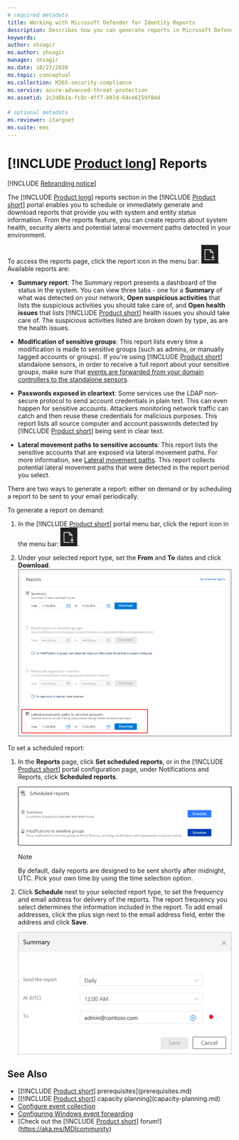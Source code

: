 ```yaml
---
# required metadata
title: Working with Microsoft Defender for Identity Reports
description: Describes how you can generate reports in Microsoft Defender for Identity to monitor your network.
keywords:
author: shsagir
ms.author: shsagir
manager: shsagir
ms.date: 10/27/2020
ms.topic: conceptual
ms.collection: M365-security-compliance
ms.service: azure-advanced-threat-protection
ms.assetid: 2c2d6b1a-fc8c-4ff7-b07d-64ce6159f84d

# optional metadata
ms.reviewer: itargoet
ms.suite: ems
---
```


# [!INCLUDE [Product long](includes/product-long.md)] Reports

[!INCLUDE [Rebranding notice](includes/rebranding.md)]

The [!INCLUDE [Product long](includes/product-long.md)] reports section in the [!INCLUDE [Product short](includes/product-short.md)] portal enables you to schedule or immediately generate and download reports that provide you with system and entity status information. From the reports feature, you can create reports about system health, security alerts and potential lateral movement paths detected in your environment.

To access the reports page, click the report icon in the menu bar: ![report icon](media/report-icon.png).
Available reports are:

- **Summary report**: The Summary report presents a dashboard of the status in the system. You can view three tabs - one for a **Summary** of what was detected on your network, **Open suspicious activities** that lists the suspicious activities you should take care of, and **Open health issues** that lists [!INCLUDE [Product short](includes/product-short.md)] health issues you should take care of. The suspicious activities listed are broken down by type, as are the health issues.

- **Modification of sensitive groups**: This report lists every time a modification is made to sensitive groups (such as admins, or manually tagged accounts or groups). If you're using [!INCLUDE [Product short](includes/product-short.md)] standalone sensors, in order to receive a full report about your sensitive groups, make sure that [events are forwarded from your domain controllers to the standalone sensors](configure-event-forwarding.md).

- **Passwords exposed in cleartext**: Some services use the LDAP non-secure protocol to send account credentials in plain text. This can even happen for sensitive accounts. Attackers monitoring network traffic can catch and then reuse these credentials for malicious purposes. This report lists all source computer and account passwords detected by [!INCLUDE [Product short](includes/product-short.md)] being sent in clear text.

- **Lateral movement paths to sensitive accounts**: This report lists the sensitive accounts that are exposed via lateral movement paths. For more information, see [Lateral movement paths](use-case-lateral-movement-path.md). This report collects potential lateral movement paths that were detected in the report period you select.

There are two ways to generate a report: either on demand or by scheduling a report to be sent to your email periodically.

To generate a report on demand:

1. In the [!INCLUDE [Product short](includes/product-short.md)] portal menu bar, click the report icon in the menu bar: ![report icon](media/report-icon.png).

1. Under your selected report type, set the **From** and **To** dates and click **Download**.
 ![Screenshot showing report download](media/reports.png)

To set a scheduled report:

1. In the **Reports** page, click **Set scheduled reports**, or in the [!INCLUDE [Product short](includes/product-short.md)] portal configuration page, under Notifications and Reports, click **Scheduled reports**.

    ![Schedule reports](media/sched-reports.png)

    > [!NOTE]
    > By default, daily reports are designed to be sent shortly after midnight, UTC. Pick your own time by using the time selection option.

1. Click **Schedule** next to your selected report type, to set the frequency and email address for delivery of the reports. The report frequency you select determines the information included in the report. To add email addresses, click the plus sign next to the email address field, enter the address and click **Save**.

    ![Schedule report frequency and email](media/sched-report1.png)

## See Also

- [[!INCLUDE [Product short](includes/product-short.md)] prerequisites](prerequisites.md)
- [[!INCLUDE [Product short](includes/product-short.md)] capacity planning](capacity-planning.md)
- [Configure event collection](configure-event-collection.md)
- [Configuring Windows event forwarding](configure-event-forwarding.md)
- [Check out the [!INCLUDE [Product short](includes/product-short.md)] forum!](https://aka.ms/MDIcommunity)
